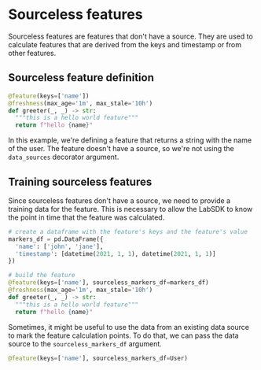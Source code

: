 # Sourceless features

Sourceless features are features that don't have a source. They are used to calculate features that are derived from
the keys and timestamp or from other features.


## Sourceless feature definition
```python
@feature(keys=['name'])
@freshness(max_age='1m', max_stale='10h')
def greeter(_, _) -> str:
  """this is a hello world feature"""
  return f"hello {name}"
```

In this example, we're defining a feature that returns a string with the name of the user. The feature doesn't have a
source, so we're not using the `data_sources` decorator argument.

## Training sourceless features
Since sourceless features don't have a source, we need to provide a training data for the feature. This is necessary to
allow the LabSDK to know the point in time that the feature was calculated.

```python {8}
# create a dataframe with the feature's keys and the feature's value
markers_df = pd.DataFrame({
  'name': ['john', 'jane'],
  'timestamp': [datetime(2021, 1, 1), datetime(2021, 1, 1)]
})

# build the feature
@feature(keys=['name'], sourceless_markers_df=markers_df)
@freshness(max_age='1m', max_stale='10h')
def greeter(_, _) -> str:
  """this is a hello world feature"""
  return f"hello {name}"
```

Sometimes, it might be useful to use the data from an existing data source to mark the feature calculation points.
To do that, we can pass the data source to the `sourceless_markers_df` argument.

```python
@feature(keys=['name'], sourceless_markers_df=User)
```